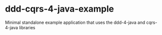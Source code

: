 # ddd-cqrs-4-java-example
Minimal standalone example application that uses the ddd-4-java and cqrs-4-java libraries
